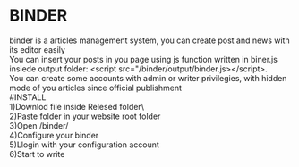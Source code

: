 # BINDER
binder is a articles management system, you can create post and news with its editor easily\
You can insert your posts in you page using js function written in biner.js insiede output folder: &lt;script src="/binder/output/binder.js>&lt;/script>.\
You can create some accounts with admin or writer privilegies, with hidden mode of you articles since official publishment\
#INSTALL\
1)Downlod file inside Relesed folder\                                                                                    
2)Paste folder in your website root folder\
3)Open /binder/ \
4)Configure your binder\
5)Llogin with your configuration account\
6)Start to write

